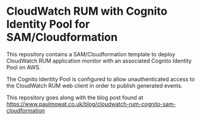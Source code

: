 # CloudWatch RUM with Cognito Identity Pool for SAM/Cloudformation

This repository contains a SAM/Cloudformation template to deploy CloudWatch RUM application monitor with an associated Cognito Identity Pool on AWS.

The Cognito Identity Pool is configured to allow unauthenticated access to the CloudWatch RUM web client in order to publish generated events.

This repository goes along with the blog post found at <https://www.paulmowat.co.uk/blog/cloudwatch-rum-cognito-sam-cloudformation>
